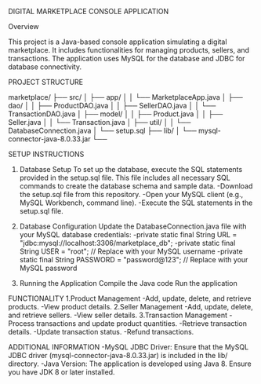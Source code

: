 DIGITAL MARKETPLACE CONSOLE APPLICATION

Overview

This project is a Java-based console application simulating a digital marketplace. It includes functionalities for managing products, sellers, and transactions. The application uses MySQL for the database and JDBC for database connectivity.

PROJECT STRUCTURE

marketplace/
├── src/
│   ├── app/
│   │   └── MarketplaceApp.java
│   ├── dao/
│   │   ├── ProductDAO.java
│   │   ├── SellerDAO.java
│   │   └── TransactionDAO.java
│   ├── model/
│   │   ├── Product.java
│   │   ├── Seller.java
│   │   └── Transaction.java
│   ├── util/
│   │   └── DatabaseConnection.java
│   └── setup.sql
├── lib/
│   └── mysql-connector-java-8.0.33.jar
└── 

SETUP INSTRUCTIONS
1. Database Setup
To set up the database, execute the SQL statements provided in the setup.sql file. This file includes all necessary SQL commands to create the database schema and sample data.
-Download the setup.sql file from this repository.
-Open your MySQL client (e.g., MySQL Workbench, command line).
-Execute the SQL statements in the setup.sql file.

2. Database Configuration
Update the DatabaseConnection.java file with your MySQL database credentials:
-private static final String URL = "jdbc:mysql://localhost:3306/marketplace_db";
-private static final String USER = "root"; // Replace with your MySQL username
-private static final String PASSWORD = "password@123"; // Replace with your MySQL password

3. Running the Application
Compile the Java code
Run the application

FUNCTIONALITY
1.Product Management
-Add, update, delete, and retrieve products.
-View product details.
2.Seller Management
-Add, update, delete, and retrieve sellers.
-View seller details.
3.Transaction Management
-Process transactions and update product quantities.
-Retrieve transaction details.
-Update transaction status.
-Refund transactions.

ADDITIONAL INFORMATION
-MySQL JDBC Driver: Ensure that the MySQL JDBC driver (mysql-connector-java-8.0.33.jar) is included in the lib/ directory.
-Java Version: The application is developed using Java 8. Ensure you have JDK 8 or later installed.

